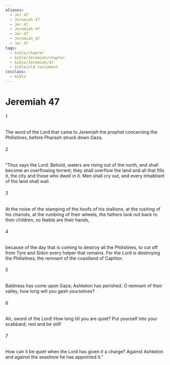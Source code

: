 ```yaml
---
aliases:
  - Jer 47
  - Jeremiah.47
  - Jer.47
  - Jeremiah-47
  - Jer-47
  - Jeremiah_47
  - Jer_47
tags:
  - bible/chapter
  - bible/Jeremiah/chapter
  - bible/Jeremiah/47
  - bible/old testament
cssclass:
  - bible
---
```


# Jeremiah 47

###### 1
The word of the Lord that came to Jeremiah the prophet concerning the Philistines, before Pharaoh struck down Gaza.
###### 2
“Thus says the Lord:   Behold, waters are rising out of the north,   and shall become an overflowing torrent; they shall overflow the land and all that fills it, the city and those who dwell in it. Men shall cry out, and every inhabitant of the land shall wail.
###### 3
At the noise of the stamping of the hoofs of his stallions,   at the rushing of his chariots, at the rumbling of their wheels, the fathers look not back to their children, so feeble are their hands,
###### 4
because of the day that is coming to destroy all the Philistines, to cut off from Tyre and Sidon every helper that remains. For the Lord is destroying the Philistines,   the remnant of the coastland of Caphtor.
###### 5
Baldness has come upon Gaza;   Ashkelon has perished. O remnant of their valley,   how long will you gash yourselves?
###### 6
Ah, sword of the Lord! How long till you are quiet? Put yourself into your scabbard; rest and be still!
###### 7
How can it be quiet   when the Lord has given it a charge? Against Ashkelon and against the seashore   he has appointed it.”


